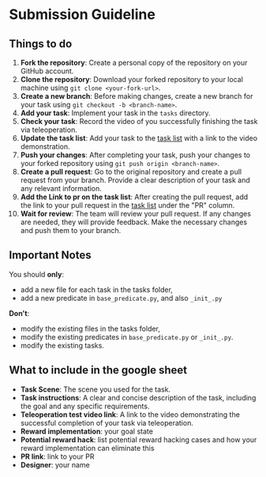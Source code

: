 # Submission Guideline
## Things to do
1. **Fork the repository**: Create a personal copy of the repository on your GitHub account.
2. **Clone the repository**: Download your forked repository to your local machine using `git clone <your-fork-url>`.
3. **Create a new branch**: Before making changes, create a new branch for your task using `git checkout -b <branch-name>`.
4. **Add your task**: Implement your task in the `tasks` directory.
5. **Check your task**: Record the video of you successfully finishing the task via teleoperation.
6. **Update the task list**: Add your task to the [task list](https://docs.google.com/spreadsheets/d/1ElB9GhiSfXJpvrUI0Efa5lJglc_rO-LLGUUT_vosmoQ/edit?gid=0#gid=0) with a link to the video demonstration.
7. **Push your changes**: After completing your task, push your changes to your forked repository using `git push origin <branch-name>`.
8. **Create a pull request**: Go to the original repository and create a pull request from your branch. Provide a clear description of your task and any relevant information.
9. **Add the Link to pr on the task list**: After creating the pull request, add the link to your pull request in the [task list](https://docs.google.com/spreadsheets/d/1ElB9GhiSfXJpvrUI0Efa5lJglc_rO-LLGUUT_vosmoQ/edit?gid=0#gid=0) under the "PR" column.
10. **Wait for review**: The team will review your pull request. If any changes are needed, they will provide feedback. Make the necessary changes and push them to your branch.

## Important Notes
You should **only**:
- add a new file for each task in the tasks folder,
- add a new predicate in `base_predicate.py`, and also `_init_.py`

**Don't**:
- modify the existing files in the tasks folder,
- modify the existing predicates in `base_predicate.py` or `_init_.py`.
- modify the existing tasks.

## What to include in the google sheet
- **Task Scene**: The scene you used for the task.
- **Task instructions**: A clear and concise description of the task, including the goal and any specific requirements.
- **Teleoperation test video link**: A link to the video demonstrating the successful completion of your task via teleoperation.
- **Reward implementation**: your goal state
- **Potential reward hack**: list potential reward hacking cases and how your reward implementation can eliminate this
- **PR link**: link to your PR
- **Designer**: your name
